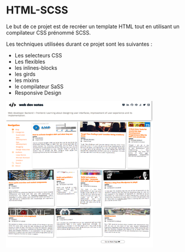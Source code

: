 # HTML-SCSS

Le but de ce projet est de recréer un template HTML tout en utilisant un compilateur CSS prénommé SCSS. 

Les techniques utilisées durant ce projet sont les suivantes : 
 - Les selecteurs CSS 
 - Les flexibles 
 - les inlines-blocks
 - les girds 
 - les mixins 
 - le compilateur SaSS
 - Responsive Design


<img src="https://github.com/slahino/HTML-SASS/blob/principale/models/projet_webdevnotes-el.png" width="400" height="400" />


